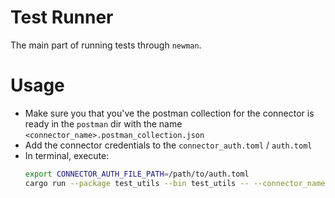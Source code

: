 # Test Runner

The main part of running tests through `newman`.

# Usage

- Make sure you that you've the postman collection for the connector is ready in the `postman` dir with the name `<connector_name>.postman_collection.json`
- Add the connector credentials to the `connector_auth.toml` / `auth.toml`
- In terminal, execute:
  ```zsh
  export CONNECTOR_AUTH_FILE_PATH=/path/to/auth.toml
  cargo run --package test_utils --bin test_utils -- --connector_name=<connector_name> --base_url=<base_url> --admin_api_key=<admin_api_key>
  ```
